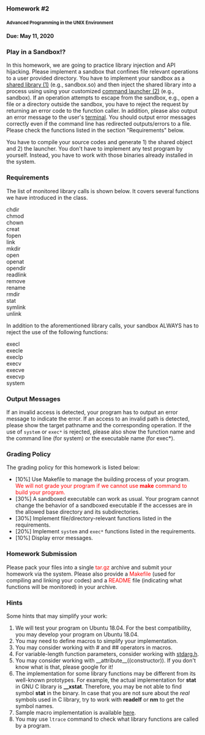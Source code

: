 
<!DOCTYPE html>
<html lang="en">
<!-- header -->
<head>
<meta charset="utf-8">
<meta http-equiv="X-UA-Compatible" content="IE=edge">
<meta name="viewport" content="width=device-width, initial-scale=1">
<!-- The above 3 meta tags *must* come first in the head; any other head content must come *after* these tags -->
<!--<link rel="icon" href="favicon.ico"/>-->
<!-- bootstrap -->
<link rel="stylesheet" href="https://maxcdn.bootstrapcdn.com/bootstrap/3.3.6/css/bootstrap.min.css" integrity="sha384-1q8mTJOASx8j1Au+a5WDVnPi2lkFfwwEAa8hDDdjZlpLegxhjVME1fgjWPGmkzs7" crossorigin="anonymous"/>
<link rel="stylesheet" href="https://maxcdn.bootstrapcdn.com/bootstrap/3.3.6/css/bootstrap-theme.min.css" integrity="sha384-fLW2N01lMqjakBkx3l/M9EahuwpSfeNvV63J5ezn3uZzapT0u7EYsXMjQV+0En5r" crossorigin="anonymous"/>
<!-- IE10 viewport hack for Surface/desktop Windows 8 bug -->
<link href="/~chuang/lib/theme/ie10-viewport-bug-workaround.css" rel="stylesheet"/>
<!-- font awesome -->
<link rel="stylesheet" href="https://maxcdn.bootstrapcdn.com/font-awesome/4.5.0/css/font-awesome.min.css">
<!-- custom bootstrap theme -->
<link href="/~chuang/lib/theme/theme.css" rel="stylesheet">
<link href="/~chuang/lib/theme/callout.css" rel="stylesheet">
<link href="/~chuang/lib/custom.css" rel="stylesheet">
<!-- HTML5 shim and Respond.js for IE8 support of HTML5 elements and media queries -->
<!--[if lt IE 9]>
  <script src="https://oss.maxcdn.com/html5shiv/3.7.2/html5shiv.min.js"></script>
  <script src="https://oss.maxcdn.com/respond/1.4.2/respond.min.js"></script>
<![endif]-->
</head>
<!-- body -->
<body role="document">
<!-- main body -->
<div class="container theme-showcase" role="main">

<h3>Homework #2</h3>
<h4><small>Advanced Programming in the UNIX Environment</small></h4>

<h4>Due: May 11, 2020</h4>

<h3>Play in a Sandbox!?</h3>

<p>In this homework, we are going to practice library injection and API hijacking. Please implement a sandbox that confines file relevant operations to a user provided directory. You have to implement your sandbox as a <u>shared library (1)</u> (e.g., sandbox.so) and then inject the shared library into a process using using your customized <u>command launcher (2)</u> (e.g., sandbox). If an operation attempts to escape from the sandbox, e.g., open a file or a directory outside the sandbox, you have to reject the request by returning an error code to the function caller. In addition, please also output an error message to the user's <u>terminal</u>. You should output error messages correctly even if the command line has redirected outputs/errors to a file. Please check the functions listed in the section "Requirements" below.</p>

<p>You have to compile your source codes and generate 1) the shared object and 2) the launcher. You don't have to implement any test program by yourself. Instead, you have to work with those binaries already installed in the system.</p>

<h3>Requirements</h3>

<p>The list of monitored library calls is shown below. It covers several functions we have introduced in the class.
<div class="term">chdir</div>
<div class="term">chmod</div>
<div class="term">chown</div>
<div class="term">creat</div>
<div class="term">fopen</div>
<div class="term">link</div>
<div class="term">mkdir</div>
<div class="term">open</div>
<div class="term">openat</div>
<div class="term">opendir</div>
<div class="term">readlink</div>
<div class="term">remove</div>
<div class="term">rename</div>
<div class="term">rmdir</div>
<div class="term">stat</div>
<div class="term">symlink</div>
<div class="term">unlink</div>
</p>

<p>In addition to the aforementioned library calls, your sandbox ALWAYS has to reject the use of the following functions:
<div class="term">execl</div>
<div class="term">execle</div>
<div class="term">execlp</div>
<div class="term">execv</div>
<div class="term">execve</div>
<div class="term">execvp</div>
<div class="term">system</div>
</p>

<h3>Output Messages</h3>

<p>If an invalid access is detected, your program has to output an error message to indicate the error. If an access to an invalid path is detected, please show the target pathname and the corresponding operation. If the use of <code style="display: inline">system</code> or <code style="display: inline">exec*</code> is rejected, please also show the function name and the command line (for system) or the executable name (for exec*).
</p>

<h3>Grading Policy</h3>

<p>The grading policy for this homework is listed below:
<ul>
<li>[10%] Use Makefile to manage the building process of your program. <span style="color:red">We will not grade your program if we cannot use <b>make</b> command to build your program.</span></li>
<li>[30%] A sandboxed executable can work as usual. Your program cannot change the behavior of a sandboxed executable if the accesses are in the allowed base directory and its subdirectories.</li>
<li>[30%] Implement file/directory-relevant functions listed in the requirements.</li>
<li>[20%] Implement <code style="display: inline">system</code> and <code style="display: inline">exec*</code> functions listed in the requirements.</li>
<li>[10%] Display error messages.</li>
</ul>
</p>

<h3>Homework Submission</h3>

<p>Please pack your files into a single <span style="color: red">tar.gz</span> archive and submit your homework via the system. Please also provide a <span style="color: red">Makefile</span> (used for compiling and linking your codes) and a <span style="color: red">README</span> file (indicating what functions will be monitored) in your archive.</p>

<h3>Hints</h3>

<p>Some hints that may simplify your work:
<ol>
<li>We will test your program on Ubuntu 18.04. For the best compatibility, you may develop your program on Ubuntu 18.04.</li>
<li>You may need to define macros to simplify your implementation.</li>
<li>You may consider working with # and ## operators in macros.</li>
<li>For variable-length function parameters, consider working with <a href="http://man7.org/linux/man-pages/man0/stdarg.h.0p.html" target="_blank">stdarg.h</a>.</li>
<li>You may consider working with <span class="texttt">__attribute__((constructor))</span>. If you don't know what is that, please google for it!</li>
<li>The implementation for some library functions may be different from its well-known prototypes. For example, the actual implementation for <b>stat</b> in GNU C library is <b>__xstat</b>. Therefore, you may be not able to find symbol <b>stat</b> in the binary. In case that you are not sure about the <em>real</em> symbols used in C library, try to work with <b>readelf</b> or <b>nm</b> to get the symbol names.</li>
<li>Sample macro implementation is available <a href="macro.txt">here</a>.</li>
<li>You may use <code style="display: inline">ltrace</code> command to check what library functions are called by a program.</li>
</ol>
</p>

</footer>
<script>
  (function(i,s,o,g,r,a,m){i['GoogleAnalyticsObject']=r;i[r]=i[r]||function(){
  (i[r].q=i[r].q||[]).push(arguments)},i[r].l=1*new Date();a=s.createElement(o),
  m=s.getElementsByTagName(o)[0];a.async=1;a.src=g;m.parentNode.insertBefore(a,m)
  })(window,document,'script','//www.google-analytics.com/analytics.js','ga');

  ga('create', 'UA-75749309-1', 'auto');
  ga('send', 'pageview');

</script>
<!-- Placed at the end of the document so the pages load faster -->
<script src="https://ajax.googleapis.com/ajax/libs/jquery/1.11.3/jquery.min.js"></script>
<script src="https://maxcdn.bootstrapcdn.com/bootstrap/3.3.6/js/bootstrap.min.js" integrity="sha384-0mSbJDEHialfmuBBQP6A4Qrprq5OVfW37PRR3j5ELqxss1yVqOtnepnHVP9aJ7xS" crossorigin="anonymous"></script>
<!--<script src="lib/theme/docs.min.js"></script>-->
<!-- IE10 viewport hack for Surface/desktop Windows 8 bug -->
<script src="/~chuang/lib/theme/ie10-viewport-bug-workaround.js"></script>
</body>
</html>
